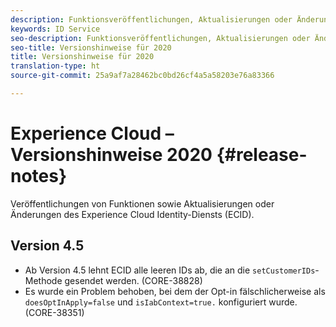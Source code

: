```yaml
---
description: Funktionsveröffentlichungen, Aktualisierungen oder Änderungen des Experience Cloud Identity-Diensts.
keywords: ID Service
seo-description: Funktionsveröffentlichungen, Aktualisierungen oder Änderungen des Experience Cloud Identity-Diensts.
seo-title: Versionshinweise für 2020
title: Versionshinweise für 2020
translation-type: ht
source-git-commit: 25a9af7a28462bc0bd26cf4a5a58203e76a83366

---
```



# Experience Cloud – Versionshinweise 2020 {#release-notes}

Veröffentlichungen von Funktionen sowie Aktualisierungen oder Änderungen des Experience Cloud Identity-Diensts (ECID).

## Version 4.5

* Ab Version 4.5 lehnt ECID alle leeren IDs ab, die an die `setCustomerIDs`-Methode gesendet werden. (CORE-38828)
* Es wurde ein Problem behoben, bei dem der Opt-in fälschlicherweise als `doesOptInApply=false` und `isIabContext=true.` konfiguriert wurde. (CORE-38351)